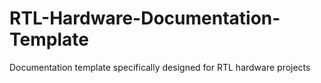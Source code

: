 # RTL-Hardware-Documentation-Template

Documentation template specifically designed for RTL hardware projects
